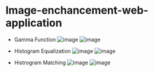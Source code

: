 ﻿# Image-enchancement-web-application
 * Gamma Function
![image](https://user-images.githubusercontent.com/88640995/168830989-adf7376b-52bd-4881-b310-a53075626e2d.png)
![image](https://user-images.githubusercontent.com/88640995/168831097-dc0596e8-c006-49ae-b52b-ce5f676a6c52.png)

* Histogram Equalization
![image](https://user-images.githubusercontent.com/88640995/168833272-61131e91-06e6-4c44-a690-c522b4fa6170.png)
![image](https://user-images.githubusercontent.com/88640995/168833380-8122e95c-28bb-46b2-87dd-52415998b57a.png)

* Histrogram Matching
![image](https://user-images.githubusercontent.com/88640995/168833561-26e04747-a6ae-4341-b1b9-53a1fba1e732.png)
![image](https://user-images.githubusercontent.com/88640995/168833704-d3bb4c40-33a6-4f27-8e08-d0030b1e64c2.png)

